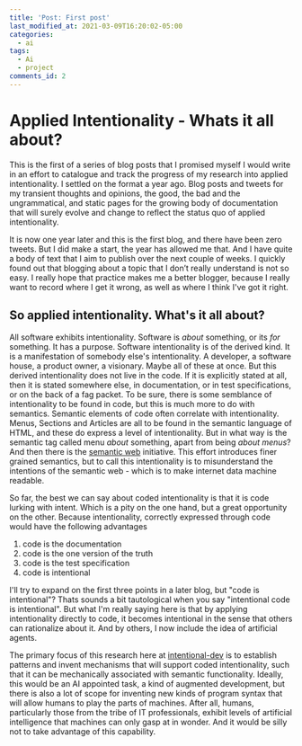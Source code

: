 ```yaml
---
title: 'Post: First post'
last_modified_at: 2021-03-09T16:20:02-05:00
categories:
  - ai
tags:
  - Ai
  - project
comments_id: 2
---
```


# Applied Intentionality - Whats it all about?

This is the first of a series of blog posts that I promised myself I would write in an effort to catalogue and track the progress of my research into applied intentionality. I settled on the format a year ago. Blog posts and tweets for my transient thoughts and opinions, the good, the bad and the ungrammatical, and static pages for the growing body of documentation that will surely evolve and change to reflect the status quo of applied intentionality.

It is now one year later and this is the first blog, and there have been zero tweets. But I did make a start, the year has allowed me that. And I have quite a body of text that I aim to publish over the next couple of weeks. I quickly found out that blogging about a topic that I don’t really understand is not so easy. I really hope that practice makes me a better blogger, because I really want to record where I get it wrong, as well as where I think I've got it right.

## So applied intentionality. What's it all about?

All software exhibits intentionality. Software is _about_ something, or its _for_ something. It has a purpose. Software intentionality is of the derived kind. It is a manifestation of somebody else's intentionality. A developer, a software house, a product owner, a visionary. Maybe all of these at once. But this derived intentionality does not live in the code. If it is explicitly stated at all, then it is stated somewhere else, in documentation, or in test specifications, or on the back of a fag packet. To be sure, there is some semblance of intentionality to be found in code, but this is much more to do with semantics. Semantic elements of code often correlate with intentionality. Menus, Sections and Articles are all to be found in the semantic language of HTML, and these do express a level of intentionality. But in what way is the semantic tag called menu _about_ something, apart from being _about menus_? And then there is the [semantic web](https://www.w3.org/standards/semanticweb/) initiative. This effort introduces finer grained semantics, but to call this intentionality is to misunderstand the intentions of the semantic web - which is to make internet data machine readable.

So far, the best we can say about coded intentionality is that it is code lurking with intent. Which is a pity on the one hand, but a great opportunity on the other. Because intentionality, correctly expressed through code would have the following advantages

1. code is the documentation
2. code is the one version of the truth
3. code is the test specification
4. code is intentional

I'll try to expand on the first three points in a later blog, but "code is intentional"? Thats sounds a bit tautological when you say "intentional code is intentional". But what I'm really saying here is that by applying intentionality directly to code, it becomes intentional in the sense that others can rationalize about it. And by others, I now include the idea of artificial agents.

The primary focus of this research here at [intentional-dev](http://intentional-dev.com) is to establish patterns and invent mechanisms that will support coded intentionality, such that it can be mechanically associated with semantic functionality. Ideally, this would be an AI appointed task, a kind of augmented development, but there is also a lot of scope for inventing new kinds of program syntax that will allow humans to play the parts of machines. After all, humans, particularly those from the tribe of IT professionals, exhibit levels of artificial intelligence that machines can only gasp at in wonder. And it would be silly not to take advantage of this capability.
